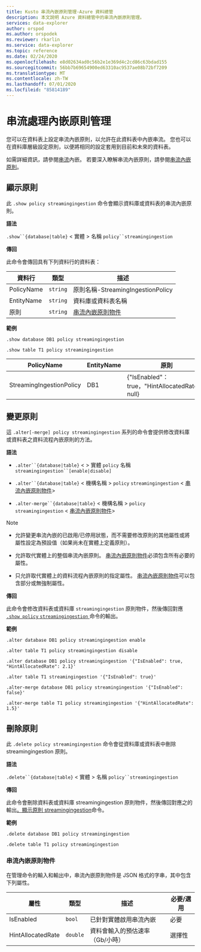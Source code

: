 ```yaml
---
title: Kusto 串流內嵌原則管理-Azure 資料總管
description: 本文說明 Azure 資料總管中的串流內嵌原則管理。
services: data-explorer
author: orspod
ms.author: orspodek
ms.reviewer: rkarlin
ms.service: data-explorer
ms.topic: reference
ms.date: 02/24/2020
ms.openlocfilehash: e8d02634ad0c56b2e1e369d4c2cd86c63bdad155
ms.sourcegitcommit: 56bb7b69654900ed63310ac9537ae08b72bf7209
ms.translationtype: MT
ms.contentlocale: zh-TW
ms.lasthandoff: 07/01/2020
ms.locfileid: "85814189"
---
```

# <a name="streaming-ingestion-policy-management"></a>串流處理內嵌原則管理

您可以在資料表上設定串流內嵌原則，以允許在此資料表中內嵌串流。 您也可以在資料庫層級設定原則，以便將相同的設定套用到目前和未來的資料表。

如需詳細資訊，請參閱[串流](../../ingest-data-streaming.md)內嵌。 若要深入瞭解串流內嵌原則，請參閱[串流內嵌原則](streamingingestionpolicy.md)。

## <a name="display-the-policy"></a>顯示原則

此 `.show policy streamingingestion` 命令會顯示資料庫或資料表的串流內嵌原則。
 
**語法**

`.show``{database|table}` &lt; 實體 &gt; 名稱 `policy``streamingingestion`

**傳回**

此命令會傳回具有下列資料行的資料表：

|資料行    |類型    |描述
|---|---|---
|PolicyName|`string`|原則名稱-StreamingIngestionPolicy
|EntityName|`string`|資料庫或資料表名稱
|原則    |`string`|[串流內嵌原則物件](#streaming-ingestion-policy-object)

**範例**

```kusto
.show database DB1 policy streamingingestion

.show table T1 policy streamingingestion
```

|PolicyName|EntityName|原則|ChildEntities|EntityType|
|---|---|---|---|---|
|StreamingIngestionPolicy|DB1|{"IsEnabled"： true，"HintAllocatedRate"： null}

## <a name="change-the-policy"></a>變更原則

這 `.alter[-merge] policy streamingingestion` 系列的命令會提供修改資料庫或資料表之資料流程內嵌原則的方法。

**語法**

* `.alter``{database|table}` &lt; &gt; 實體 `policy` 名稱 `streamingingestion``[enable|disable]`

* `.alter``{database|table}` &lt; 機構名稱 &gt; `policy` `streamingingestion` &lt; [串流內嵌原則物件](#streaming-ingestion-policy-object)&gt;

* `.alter-merge``{database|table}` &lt; 機構名稱 &gt; `policy` `streamingingestion` &lt; [串流內嵌原則物件](#streaming-ingestion-policy-object)&gt;

> [!Note]
>
> * 允許變更串流內嵌的已啟用/已停用狀態，而不需要修改原則的其他屬性或將屬性設定為預設值（如果尚未在實體上定義原則）。
>
> * 允許取代實體上的整個串流內嵌原則。 [串流內嵌原則物件](#streaming-ingestion-policy-object)必須包含所有必要的屬性。
>
> * 只允許取代實體上的資料流程內嵌原則的指定屬性。 [串流內嵌原則物件](#streaming-ingestion-policy-object)可以包含部分或無強制屬性。

**傳回**

此命令會修改資料表或資料庫 `streamingingestion` 原則物件，然後傳回對應[ `.show policy` `streamingingestion` ](#display-the-policy)命令的輸出。

**範例**

```kusto
.alter database DB1 policy streamingingestion enable

.alter table T1 policy streamingingestion disable

.alter database DB1 policy streamingingestion '{"IsEnabled": true, "HintAllocatedRate": 2.1}'

.alter table T1 streamingingestion '{"IsEnabled": true}'

.alter-merge database DB1 policy streamingingestion '{"IsEnabled": false}'

.alter-merge table T1 policy streamingingestion '{"HintAllocatedRate": 1.5}'
```

## <a name="delete-the-policy"></a>刪除原則

此 `.delete policy streamingingestion` 命令會從資料庫或資料表中刪除 streamingingestion 原則。

**語法**

`.delete``{database|table}` &lt; 實體 &gt; 名稱 `policy``streamingingestion`

**傳回**

此命令會刪除資料表或資料庫 streamingingestion 原則物件，然後傳回對應之的輸出[。顯示原則 streamingingestion](#display-the-policy)命令。

**範例**

```kusto
.delete database DB1 policy streamingingestion

.delete table T1 policy streamingingestion
```

### <a name="streaming-ingestion-policy-object"></a>串流內嵌原則物件

在管理命令的輸入和輸出中，串流內嵌原則物件是 JSON 格式的字串，其中包含下列屬性。

|屬性|類型|描述|必要/選用
|---|---|---|---
|IsEnabled|`bool`|已針對實體啟用串流內嵌| 必要
|HintAllocatedRate|`double`|資料會輸入的預估速率（Gb/小時）|選擇性
